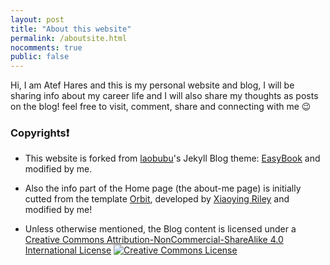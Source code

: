 ```yaml
---
layout: post
title: "About this website"
permalink: /aboutsite.html
nocomments: true
public: false
---
```


Hi, I am Atef Hares and this is my personal website and blog, I will be sharing info about my career life and I will also share my thoughts as posts on the blog! feel free to visit, comment, share and connecting with me :wink:


### Copyrights:exclamation: ###

* This website is forked from [laobubu](http://laobubu.net)'s Jekyll Blog theme: [EasyBook](https://github.com/laobubu/jekyll-theme-EasyBook) and modified by me.

* Also the info part of the Home page (the about-me page) is initially cutted from the template [Orbit](http://themes.3rdwavemedia.com/website-templates/orbit-free-resume-cv-template-for-developers/), developed by [Xiaoying Riley](http://themes.3rdwavemedia.com/) and modified by me!

* Unless otherwise mentioned, the Blog content is licensed under a [Creative Commons Attribution-NonCommercial-ShareAlike 4.0 International License](http://creativecommons.org/licenses/by-nc-sa/4.0/)
 	<a rel="license" href="http://creativecommons.org/licenses/by-nc-sa/4.0/">
			<img alt="Creative Commons License" style="border-width:0" src="https://i.creativecommons.org/l/by-nc-sa/4.0/88x31.png" />
		</a>



